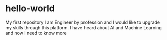 # hello-world
My first repository
I am Engineer by profession and I would like to upgrade my skills through this platform.
I have heard about AI and Machine Learning and now I need to know more
